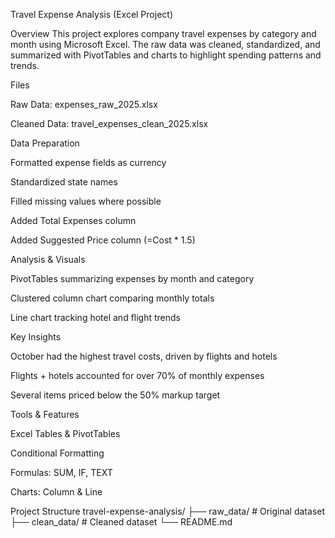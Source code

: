 Travel Expense Analysis (Excel Project)

Overview
This project explores company travel expenses by category and month using Microsoft Excel. The raw data was cleaned, standardized, and summarized with PivotTables and charts to highlight spending patterns and trends.

Files

Raw Data: expenses_raw_2025.xlsx

Cleaned Data: travel_expenses_clean_2025.xlsx

Data Preparation

Formatted expense fields as currency

Standardized state names

Filled missing values where possible

Added Total Expenses column

Added Suggested Price column (=Cost * 1.5)

Analysis & Visuals

PivotTables summarizing expenses by month and category

Clustered column chart comparing monthly totals

Line chart tracking hotel and flight trends

Key Insights

October had the highest travel costs, driven by flights and hotels

Flights + hotels accounted for over 70% of monthly expenses

Several items priced below the 50% markup target

Tools & Features

Excel Tables & PivotTables

Conditional Formatting

Formulas: SUM, IF, TEXT

Charts: Column & Line

Project Structure
travel-expense-analysis/
├── raw_data/                  # Original dataset
├── clean_data/                # Cleaned dataset
└── README.md
